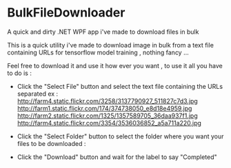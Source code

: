 # BulkFileDownloader
A quick and dirty .NET WPF app i've made to download files in bulk

This is a quick utility i've made to download image in bulk from a text file containing URLs for tensorflow model training , nothing fancy ...

Feel free to download it and use it how ever you want , to use it all you have to do is :

* Click the "Select File" button and select the text file containing the URLs separated
ex : 
http://farm4.static.flickr.com/3258/3137790927_511827c7d3.jpg
http://farm1.static.flickr.com/174/374738050_e8d18e4959.jpg
http://farm2.static.flickr.com/1325/1357589705_36daa937f1.jpg
http://farm4.static.flickr.com/3354/3536036852_a5a711a220.jpg


* Click the "Select Folder" button to select the folder where you want your files to be downloaded :
* Click the "Download" button and wait for the label to say "Completed"
